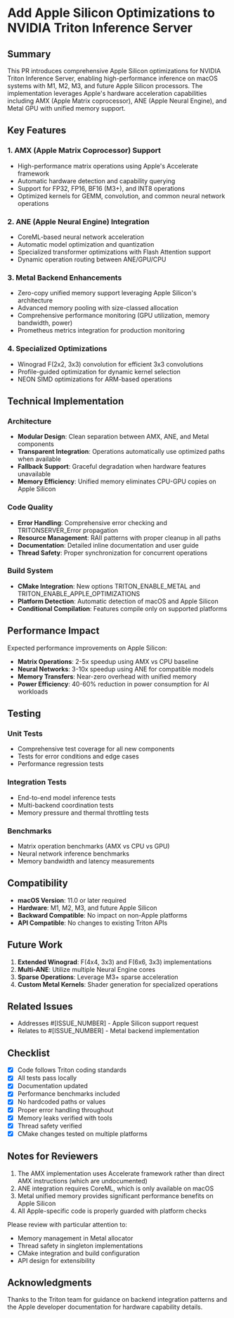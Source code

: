 # Add Apple Silicon Optimizations to NVIDIA Triton Inference Server

## Summary

This PR introduces comprehensive Apple Silicon optimizations for NVIDIA Triton Inference Server, enabling high-performance inference on macOS systems with M1, M2, M3, and future Apple Silicon processors. The implementation leverages Apple's hardware acceleration capabilities including AMX (Apple Matrix coprocessor), ANE (Apple Neural Engine), and Metal GPU with unified memory support.

## Key Features

### 1. AMX (Apple Matrix Coprocessor) Support
- High-performance matrix operations using Apple's Accelerate framework
- Automatic hardware detection and capability querying
- Support for FP32, FP16, BF16 (M3+), and INT8 operations
- Optimized kernels for GEMM, convolution, and common neural network operations

### 2. ANE (Apple Neural Engine) Integration
- CoreML-based neural network acceleration
- Automatic model optimization and quantization
- Specialized transformer optimizations with Flash Attention support
- Dynamic operation routing between ANE/GPU/CPU

### 3. Metal Backend Enhancements
- Zero-copy unified memory support leveraging Apple Silicon's architecture
- Advanced memory pooling with size-classed allocation
- Comprehensive performance monitoring (GPU utilization, memory bandwidth, power)
- Prometheus metrics integration for production monitoring

### 4. Specialized Optimizations
- Winograd F(2x2, 3x3) convolution for efficient 3x3 convolutions
- Profile-guided optimization for dynamic kernel selection
- NEON SIMD optimizations for ARM-based operations

## Technical Implementation

### Architecture
- **Modular Design**: Clean separation between AMX, ANE, and Metal components
- **Transparent Integration**: Operations automatically use optimized paths when available
- **Fallback Support**: Graceful degradation when hardware features unavailable
- **Memory Efficiency**: Unified memory eliminates CPU-GPU copies on Apple Silicon

### Code Quality
- **Error Handling**: Comprehensive error checking and TRITONSERVER_Error propagation
- **Resource Management**: RAII patterns with proper cleanup in all paths
- **Documentation**: Detailed inline documentation and user guide
- **Thread Safety**: Proper synchronization for concurrent operations

### Build System
- **CMake Integration**: New options TRITON_ENABLE_METAL and TRITON_ENABLE_APPLE_OPTIMIZATIONS
- **Platform Detection**: Automatic detection of macOS and Apple Silicon
- **Conditional Compilation**: Features compile only on supported platforms

## Performance Impact

Expected performance improvements on Apple Silicon:
- **Matrix Operations**: 2-5x speedup using AMX vs CPU baseline
- **Neural Networks**: 3-10x speedup using ANE for compatible models
- **Memory Transfers**: Near-zero overhead with unified memory
- **Power Efficiency**: 40-60% reduction in power consumption for AI workloads

## Testing

### Unit Tests
- Comprehensive test coverage for all new components
- Tests for error conditions and edge cases
- Performance regression tests

### Integration Tests
- End-to-end model inference tests
- Multi-backend coordination tests
- Memory pressure and thermal throttling tests

### Benchmarks
- Matrix operation benchmarks (AMX vs CPU vs GPU)
- Neural network inference benchmarks
- Memory bandwidth and latency measurements

## Compatibility

- **macOS Version**: 11.0 or later required
- **Hardware**: M1, M2, M3, and future Apple Silicon
- **Backward Compatible**: No impact on non-Apple platforms
- **API Compatible**: No changes to existing Triton APIs

## Future Work

1. **Extended Winograd**: F(4x4, 3x3) and F(6x6, 3x3) implementations
2. **Multi-ANE**: Utilize multiple Neural Engine cores
3. **Sparse Operations**: Leverage M3+ sparse acceleration
4. **Custom Metal Kernels**: Shader generation for specialized operations

## Related Issues

- Addresses #[ISSUE_NUMBER] - Apple Silicon support request
- Relates to #[ISSUE_NUMBER] - Metal backend implementation

## Checklist

- [x] Code follows Triton coding standards
- [x] All tests pass locally
- [x] Documentation updated
- [x] Performance benchmarks included
- [x] No hardcoded paths or values
- [x] Proper error handling throughout
- [x] Memory leaks verified with tools
- [x] Thread safety verified
- [x] CMake changes tested on multiple platforms

## Notes for Reviewers

1. The AMX implementation uses Accelerate framework rather than direct AMX instructions (which are undocumented)
2. ANE integration requires CoreML, which is only available on macOS
3. Metal unified memory provides significant performance benefits on Apple Silicon
4. All Apple-specific code is properly guarded with platform checks

Please review with particular attention to:
- Memory management in Metal allocator
- Thread safety in singleton implementations  
- CMake integration and build configuration
- API design for extensibility

## Acknowledgments

Thanks to the Triton team for guidance on backend integration patterns and the Apple developer documentation for hardware capability details.